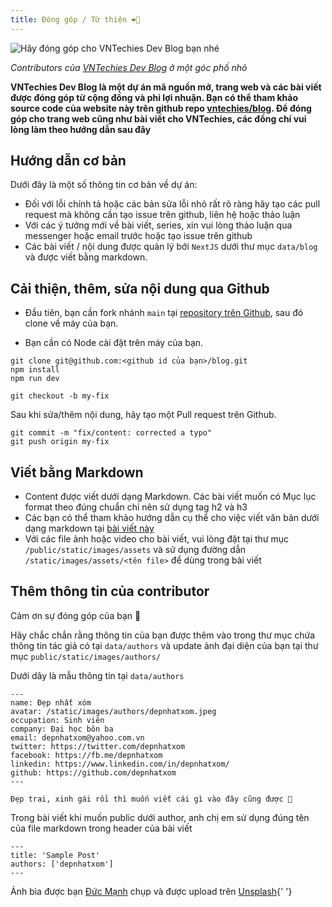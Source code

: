 ```yaml
---
title: Đóng góp / Từ thiện ❤️‍🔥
---
```


![Hãy đóng góp cho VNTechies Dev Blog bạn nhé](/public/static/images/contribute.png)

_Contributors của [VNTechies Dev Blog](https://vntechies.dev/) ở một góc phố nhỏ_

**VNTechies Dev Blog là một dự án mã nguồn mở, trang web và các bài viết được đóng góp từ cộng đồng và phi lợi nhuận.
Bạn có thể tham khảo source code của website này trên github repo [vntechies/blog](https://github.com/vntechies/blog).
Để đóng góp cho trang web cũng như bài viết cho VNTechies, các đồng chí vui lòng làm theo hướng dẫn sau đây**

## Hướng dẫn cơ bản

Dưới đây là một số thông tin cơ bản về dự án:

- Đối với lỗi chính tả hoặc các bản sửa lỗi nhỏ rất rõ ràng hãy tạo các pull request mà không cần tạo issue trên github, liên hệ hoặc thảo luận
- Với các ý tưởng mới về bài viết, series, xin vui lòng thảo luận qua messenger hoặc email trước hoặc tạo issue trên github
- Các bài viết / nội dung được quản lý bởi `NextJS` dưới thư mục `data/blog` và được viết bằng markdown.

## Cải thiện, thêm, sửa nội dung qua Github

- Đầu tiên, bạn cần fork nhánh `main` tại [repository trên Github](https://github.com/vntechies/blog/fork), sau đó clone về máy của bạn.

- Bạn cần có Node cài đặt trên máy của bạn.

```shell:shell
git clone git@github.com:<github id của bạn>/blog.git
npm install
npm run dev

git checkout -b my-fix
```

Sau khi sửa/thêm nội dung, hãy tạo một Pull request trên Github.

```shell:shell
git commit -m "fix/content: corrected a typo"
git push origin my-fix
```

## Viết bằng Markdown

- Content được viết dưới dạng Markdown. Các bài viết muốn có Mục lục format theo đúng chuẩn chỉ nên sử dụng tag h2 và h3
- Các bạn có thể tham khảo hướng dẫn cụ thể cho việc viết văn bản dưới dạng markdown tại [bài viết này](https://tailwind-nextjs-starter-blog.vercel.app/blog/github-markdown-guide)
- Với các file ảnh hoặc video cho bài viết, vui lòng đặt tại thư mục `/public/static/images/assets` và sử dụng đường dẫn `/static/images/assets/<tên file>` để dùng trong bài viết

## Thêm thông tin của contributor

Cảm ơn sự đóng góp của bạn 🙏

Hãy chắc chắn rằng thông tin của bạn được thêm vào trong thư mục chứa thông tin tác giả có tại `data/authors`
và update ảnh đại diện của bạn tại thư mục `public/static/images/authors/`

Dưới dây là mẫu thông tin tại `data/authors`

```md:depnhatxom.mdx
---
name: Đẹp nhất xóm
avatar: /static/images/authors/depnhatxom.jpeg
occupation: Sinh viên
company: Đại học bôn ba
email: depnhatxom@yahoo.com.vn
twitter: https://twitter.com/depnhatxom
facebook: https://fb.me/depnhatxom
linkedin: https://www.linkedin.com/in/depnhatxom/
github: https://github.com/depnhatxom
---

Đẹp trai, xinh gái rồi thì muốn viết cái gì vào đây cũng được 😬

```

Trong bài viết khi muốn public dưới author, anh chị em sử dụng đúng tên của file markdown trong header của bài viết

```md:post.mdx
---
title: 'Sample Post'
authors: ['depnhatxom']
---
```

Ảnh bìa được bạn [Đức
Mạnh](https://unsplash.com/@duzmanh26?utm_source=unsplash&utm_medium=referral&utm_content=creditCopyText)
chụp và được upload trên
[Unsplash](https://unsplash.com/s/photos/vietnam-people?utm_source=unsplash&utm_medium=referral&utm_content=creditCopyText){' '}
